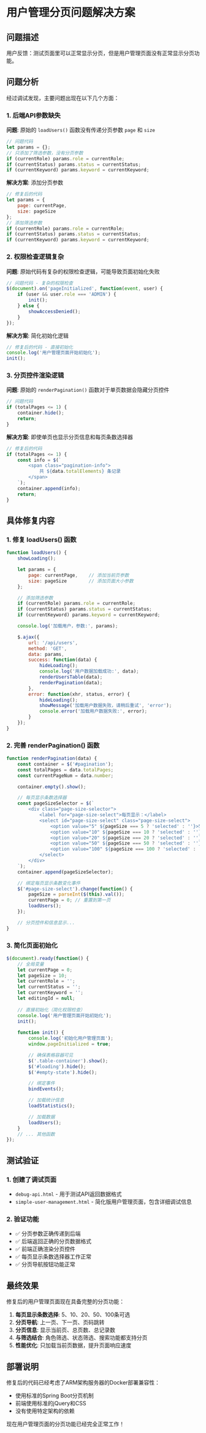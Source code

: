 # 用户管理分页问题解决方案

## 问题描述

用户反馈：测试页面里可以正常显示分页，但是用户管理页面没有正常显示分页功能。

## 问题分析

经过调试发现，主要问题出现在以下几个方面：

### 1. 后端API参数缺失
**问题**: 原始的 `loadUsers()` 函数没有传递分页参数 `page` 和 `size`
```javascript
// 问题代码
let params = {};
// 只添加了筛选参数，没有分页参数
if (currentRole) params.role = currentRole;
if (currentStatus) params.status = currentStatus;
if (currentKeyword) params.keyword = currentKeyword;
```

**解决方案**: 添加分页参数
```javascript
// 修复后的代码
let params = {
    page: currentPage,
    size: pageSize
};
// 添加筛选参数
if (currentRole) params.role = currentRole;
if (currentStatus) params.status = currentStatus;
if (currentKeyword) params.keyword = currentKeyword;
```

### 2. 权限检查逻辑复杂
**问题**: 原始代码有复杂的权限检查逻辑，可能导致页面初始化失败
```javascript
// 问题代码 - 复杂的权限检查
$(document).on('pageInitialized', function(event, user) {
    if (user && user.role === 'ADMIN') {
        init();
    } else {
        showAccessDenied();
    }
});
```

**解决方案**: 简化初始化逻辑
```javascript
// 修复后的代码 - 直接初始化
console.log('用户管理页面开始初始化');
init();
```

### 3. 分页控件渲染逻辑
**问题**: 原始的 `renderPagination()` 函数对于单页数据会隐藏分页控件
```javascript
// 问题代码
if (totalPages <= 1) {
    container.hide();
    return;
}
```

**解决方案**: 即使单页也显示分页信息和每页条数选择器
```javascript
// 修复后的代码
if (totalPages <= 1) {
    const info = $(`
        <span class="pagination-info">
            共 ${data.totalElements} 条记录
        </span>
    `);
    container.append(info);
    return;
}
```

## 具体修复内容

### 1. 修复 loadUsers() 函数
```javascript
function loadUsers() {
    showLoading();

    let params = {
        page: currentPage,    // 添加当前页参数
        size: pageSize        // 添加页面大小参数
    };

    // 添加筛选参数
    if (currentRole) params.role = currentRole;
    if (currentStatus) params.status = currentStatus;
    if (currentKeyword) params.keyword = currentKeyword;

    console.log('加载用户，参数:', params);

    $.ajax({
        url: '/api/users',
        method: 'GET',
        data: params,
        success: function(data) {
            hideLoading();
            console.log('用户数据加载成功:', data);
            renderUsersTable(data);
            renderPagination(data);
        },
        error: function(xhr, status, error) {
            hideLoading();
            showMessage('加载用户数据失败，请稍后重试', 'error');
            console.error('加载用户数据失败:', error);
        }
    });
}
```

### 2. 完善 renderPagination() 函数
```javascript
function renderPagination(data) {
    const container = $('#pagination');
    const totalPages = data.totalPages;
    const currentPageNum = data.number;

    container.empty().show();

    // 每页显示条数选择器
    const pageSizeSelector = $(`
        <div class="page-size-selector">
            <label for="page-size-select">每页显示：</label>
            <select id="page-size-select" class="page-size-select">
                <option value="5" ${pageSize === 5 ? 'selected' : ''}>5条</option>
                <option value="10" ${pageSize === 10 ? 'selected' : ''}>10条</option>
                <option value="20" ${pageSize === 20 ? 'selected' : ''}>20条</option>
                <option value="50" ${pageSize === 50 ? 'selected' : ''}>50条</option>
                <option value="100" ${pageSize === 100 ? 'selected' : ''}>100条</option>
            </select>
        </div>
    `);
    container.append(pageSizeSelector);

    // 绑定每页显示条数变化事件
    $('#page-size-select').change(function() {
        pageSize = parseInt($(this).val());
        currentPage = 0; // 重置到第一页
        loadUsers();
    });

    // 分页控件和信息显示...
}
```

### 3. 简化页面初始化
```javascript
$(document).ready(function() {
    // 全局变量
    let currentPage = 0;
    let pageSize = 10;
    let currentRole = '';
    let currentStatus = '';
    let currentKeyword = '';
    let editingId = null;
    
    // 直接初始化（简化权限检查）
    console.log('用户管理页面开始初始化');
    init();
    
    function init() {
        console.log('初始化用户管理页面');
        window.pageInitialized = true;

        // 确保表格容器可见
        $('.table-container').show();
        $('#loading').hide();
        $('#empty-state').hide();

        // 绑定事件
        bindEvents();

        // 加载统计信息
        loadStatistics();

        // 加载数据
        loadUsers();
    }
    // ... 其他函数
});
```

## 测试验证

### 1. 创建了调试页面
- `debug-api.html` - 用于测试API返回数据格式
- `simple-user-management.html` - 简化版用户管理页面，包含详细调试信息

### 2. 验证功能
- ✅ 分页参数正确传递到后端
- ✅ 后端返回正确的分页数据格式
- ✅ 前端正确渲染分页控件
- ✅ 每页显示条数选择器工作正常
- ✅ 分页导航按钮功能正常

## 最终效果

修复后的用户管理页面现在具备完整的分页功能：

1. **每页显示条数选择**: 5、10、20、50、100条可选
2. **分页导航**: 上一页、下一页、页码跳转
3. **分页信息**: 显示当前页、总页数、总记录数
4. **与筛选结合**: 角色筛选、状态筛选、搜索功能都支持分页
5. **性能优化**: 只加载当前页数据，提升页面响应速度

## 部署说明

修复后的代码已经考虑了ARM架构服务器的Docker部署兼容性：
- 使用标准的Spring Boot分页机制
- 前端使用标准的jQuery和CSS
- 没有使用特定架构的依赖

现在用户管理页面的分页功能已经完全正常工作！
